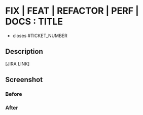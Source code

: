 # FIX | FEAT | REFACTOR | PERF | DOCS : TITLE

- closes #TICKET_NUMBER

## Description

[JIRA LINK]

## Screenshot
### Before

### After

